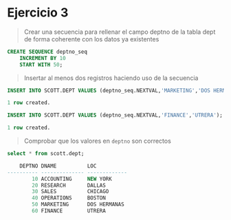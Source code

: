 # Ejercicio 3

> Crear una secuencia para rellenar el campo deptno de la tabla dept de forma coherente con los datos ya existentes

```sql
CREATE SEQUENCE deptno_seq
    INCREMENT BY 10
    START WITH 50;
```

> Insertar al menos dos registros haciendo uso de la secuencia

```sql
INSERT INTO SCOTT.DEPT VALUES (deptno_seq.NEXTVAL,'MARKETING','DOS HERMANAS');

1 row created.

INSERT INTO SCOTT.DEPT VALUES (deptno_seq.NEXTVAL,'FINANCE','UTRERA');

1 row created.
```

> Comprobar que los valores en `deptno` son correctos

```sql
select * from scott.dept;

    DEPTNO DNAME          LOC
---------- -------------- -------------
        10 ACCOUNTING     NEW YORK
        20 RESEARCH       DALLAS
        30 SALES          CHICAGO
        40 OPERATIONS     BOSTON
        50 MARKETING      DOS HERMANAS
        60 FINANCE        UTRERA
```
